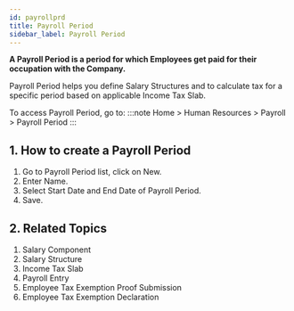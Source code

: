 ```yaml
---
id: payrollprd
title: Payroll Period
sidebar_label: Payroll Period
---
```


**A Payroll Period is a period for which Employees get paid for their occupation with the Company.**

Payroll Period helps you define Salary Structures and to calculate tax for a specific period based on applicable Income Tax Slab.

To access Payroll Period, go to:
:::note
Home > Human Resources > Payroll > Payroll Period
:::

## 1. How to create a Payroll Period

1. Go to Payroll Period list, click on New.
1. Enter Name.
1. Select Start Date and End Date of Payroll Period.
1. Save.

## 2. Related Topics

1. Salary Component
1. Salary Structure
1. Income Tax Slab
1. Payroll Entry
1. Employee Tax Exemption Proof Submission
1. Employee Tax Exemption Declaration
